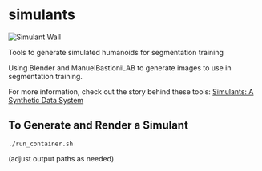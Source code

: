 # simulants

![Simulant Wall](https://res.cloudinary.com/atomic/image/upload/v1560658645/simulant_wall_rbauln.gif)

Tools to generate simulated humanoids for segmentation training

Using Blender and ManuelBastioniLAB to generate images to use in segmentation training.

For more information, check out the story behind these tools: [Simulants: A Synthetic Data System](https://medium.com/@atomicguy/simulants-a-synthetic-data-system-aa26a3099770)


## To Generate and Render a Simulant

``./run_container.sh``

(adjust output paths as needed)
